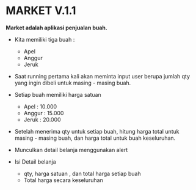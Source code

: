 # MARKET V.1.1

**Market adalah aplikasi penjualan buah.**

- Kita memiliki tiga buah :
  - Apel
  - Anggur
  - Jeruk

- Saat running pertama kali akan meminta input user berupa jumlah qty yang ingin dibeli untuk masing - masing buah.

- Setiap buah memiliki harga satuan
  - Apel    : 10.000
  - Anggur  : 15.000
  - Jeruk   : 20.000

- Setelah menerima qty untuk setiap buah, hitung harga total untuk masing - masing buah, dan harga total untuk buah keseluruhan.

- Munculkan detail belanja menggunakan alert

- Isi Detail belanja
  - qty, harga satuan , dan total harga setiap buah
  - Total harga secara keseluruhan
  